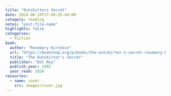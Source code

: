 ```yaml
---
title: "Outskirters Secret"
date: 2024-06-10T17:49:25-04:00
category: reading
notes: "post-file-name"
highlights: false
categories:
  - Fiction
book:
  author: "Rosemary Kirstein"
  url: "https://bookshop.org/p/books/the-outskirter-s-secret-rosemary-kirstein/7900666?ean=9780991354658"
  title: "The Outskirter's Secret"
  publisher: "Del Rey"
  publish_year: 1992
  year_read: 2024
resources:
  - name: cover
    src: images/cover.jpg
---
```


